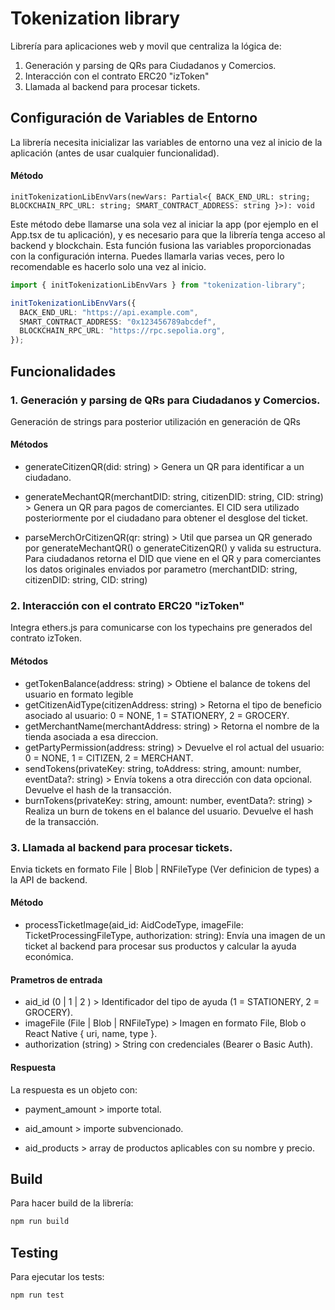 # Tokenization library

Librería para aplicaciones web y movil que centraliza la lógica de:

1. Generación y parsing de QRs para Ciudadanos y Comercios.
2. Interacción con el contrato ERC20 "izToken"
3. Llamada al backend para procesar tickets.

## Configuración de Variables de Entorno

La librería necesita inicializar las variables de entorno una vez al inicio de la aplicación (antes de usar cualquier funcionalidad).

#### Método

```
initTokenizationLibEnvVars(newVars: Partial<{ BACK_END_URL: string; BLOCKCHAIN_RPC_URL: string; SMART_CONTRACT_ADDRESS: string }>): void
```

Este método debe llamarse una sola vez al iniciar la app (por ejemplo en el App.tsx de tu aplicación), y es necesario para que la librería tenga acceso al backend y blockchain. Esta función fusiona las variables proporcionadas con la configuración interna. Puedes llamarla varias veces, pero lo recomendable es hacerlo solo una vez al inicio.

```ts
import { initTokenizationLibEnvVars } from "tokenization-library";

initTokenizationLibEnvVars({
  BACK_END_URL: "https://api.example.com",
  SMART_CONTRACT_ADDRESS: "0x123456789abcdef",
  BLOCKCHAIN_RPC_URL: "https://rpc.sepolia.org",
});
```

## Funcionalidades

### 1. Generación y parsing de QRs para Ciudadanos y Comercios.

Generación de strings para posterior utilización en generación de QRs

#### Métodos

- generateCitizenQR(did: string) > Genera un QR para identificar a un ciudadano.

- generateMechantQR(merchantDID: string, citizenDID: string, CID: string) > Genera un QR para pagos de comerciantes. El CID sera utilizado posteriormente por el ciudadano para obtener el desglose del ticket.

- parseMerchOrCitizenQR(qr: string) > Util que parsea un QR generado por generateMechantQR() o generateCitizenQR() y valida su estructura. Para ciudadanos retorna el DID que viene en el QR y para comerciantes los datos originales enviados por parametro (merchantDID: string, citizenDID: string, CID: string)

### 2. Interacción con el contrato ERC20 "izToken"

Integra ethers.js para comunicarse con los typechains pre generados del contrato izToken.

#### Métodos

- getTokenBalance(address: string) > Obtiene el balance de tokens del usuario en formato legible
- getCitizenAidType(citizenAddress: string) > Retorna el tipo de beneficio asociado al usuario: 0 = NONE, 1 = STATIONERY, 2 = GROCERY.
- getMerchantName(merchantAddress: string) > Retorna el nombre de la tienda asociada a esa direccion.
- getPartyPermission(address: string) > Devuelve el rol actual del usuario: 0 = NONE, 1 = CITIZEN, 2 = MERCHANT.
- sendTokens(privateKey: string, toAddress: string, amount: number, eventData?: string) > Envía tokens a otra dirección con data opcional. Devuelve el hash de la transacción.
- burnTokens(privateKey: string, amount: number, eventData?: string) > Realiza un burn de tokens en el balance del usuario. Devuelve el hash de la transacción.

### 3. Llamada al backend para procesar tickets.

Envia tickets en formato File | Blob | RNFileType (Ver definicion de types) a la API de backend.

#### Método

- processTicketImage(aid_id: AidCodeType, imageFile: TicketProcessingFileType, authorization: string): Envía una imagen de un ticket al backend para procesar sus productos y calcular la ayuda económica.

#### Prametros de entrada

- aid_id (0 | 1 | 2 ) > Identificador del tipo de ayuda (1 = STATIONERY, 2 = GROCERY).
- imageFile (File | Blob | RNFileType) > Imagen en formato File, Blob o React Native { uri, name, type }.
- authorization (string) > String con credenciales (Bearer o Basic Auth).

#### Respuesta

La respuesta es un objeto con:

- payment_amount > importe total.

- aid_amount > importe subvencionado.

- aid_products > array de productos aplicables con su nombre y precio.

## Build

Para hacer build de la librería:

```bash
npm run build
```

## Testing

Para ejecutar los tests:

```bash
npm run test
```
